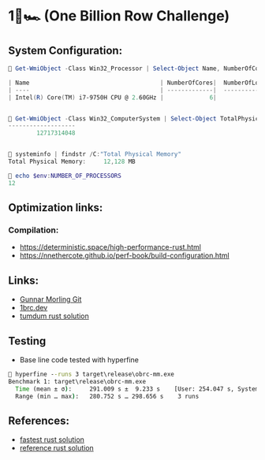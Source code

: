 # 1🐝🏎 (One Billion Row Challenge)
## System Configuration: 
```powershell
 Get-WmiObject -Class Win32_Processor | Select-Object Name, NumberOfCores, NumberOfLogicalProcessors

| Name                                     | NumberOfCores|  NumberOfLogicalProcessors |
| ----                                     | -------------|  ------------------------- |
| Intel(R) Core(TM) i7-9750H CPU @ 2.60GHz |             6|                         12 |


 Get-WmiObject -Class Win32_ComputerSystem | Select-Object TotalPhysicalMemory                                                                                                                                                                                                                                         TotalPhysicalMemory
-------------------
        12717314048


 systeminfo | findstr /C:"Total Physical Memory"
Total Physical Memory:     12,128 MB

 echo $env:NUMBER_OF_PROCESSORS
12
```
## Optimization links: 
### Compilation: 
- https://deterministic.space/high-performance-rust.html
- https://nnethercote.github.io/perf-book/build-configuration.html

## Links: 
- [Gunnar Morling Git](https://github.com/gunnarmorling/1brc)
- [1brc.dev](https://1brc.dev/)
- [tumdum rust solution](https://github.com/tumdum/1brc/blob/main/src/main.rs)

## Testing
- Base line code tested with hyperfine
```cmd
 hyperfine --runs 3 target\release\obrc-mm.exe
Benchmark 1: target\release\obrc-mm.exe
  Time (mean ± σ):     291.009 s ±  9.233 s    [User: 254.047 s, System: 5.234 s]
  Range (min … max):   280.752 s … 298.656 s    3 runs
```
## References: 
- [fastest rust solution](https://curiouscoding.nl/posts/1brc/)
- [reference rust solution](https://aminediro.com/posts/billion_row/)

